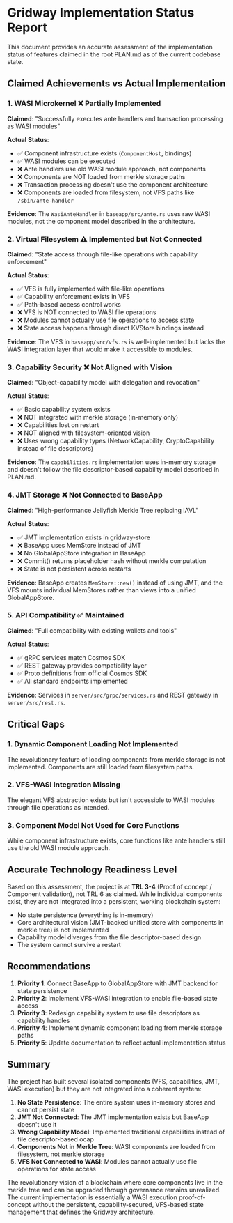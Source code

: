 # Gridway Implementation Status Report

This document provides an accurate assessment of the implementation status of features claimed in the root PLAN.md as of the current codebase state.

## Claimed Achievements vs Actual Implementation

### 1. WASI Microkernel ❌ **Partially Implemented**

**Claimed**: "Successfully executes ante handlers and transaction processing as WASI modules"

**Actual Status**:
- ✅ Component infrastructure exists (`ComponentHost`, bindings)
- ✅ WASI modules can be executed
- ❌ Ante handlers use old WASI module approach, not components
- ❌ Components are NOT loaded from merkle storage paths
- ❌ Transaction processing doesn't use the component architecture
- ❌ Components are loaded from filesystem, not VFS paths like `/sbin/ante-handler`

**Evidence**: The `WasiAnteHandler` in `baseapp/src/ante.rs` uses raw WASI modules, not the component model described in the architecture.

### 2. Virtual Filesystem ⚠️ **Implemented but Not Connected**

**Claimed**: "State access through file-like operations with capability enforcement"

**Actual Status**:
- ✅ VFS is fully implemented with file-like operations
- ✅ Capability enforcement exists in VFS
- ✅ Path-based access control works
- ❌ VFS is NOT connected to WASI file operations
- ❌ Modules cannot actually use file operations to access state
- ❌ State access happens through direct KVStore bindings instead

**Evidence**: The VFS in `baseapp/src/vfs.rs` is well-implemented but lacks the WASI integration layer that would make it accessible to modules.

### 3. Capability Security ❌ **Not Aligned with Vision**

**Claimed**: "Object-capability model with delegation and revocation"

**Actual Status**:
- ✅ Basic capability system exists
- ❌ NOT integrated with merkle storage (in-memory only)
- ❌ Capabilities lost on restart
- ❌ NOT aligned with filesystem-oriented vision
- ❌ Uses wrong capability types (NetworkCapability, CryptoCapability instead of file descriptors)

**Evidence**: The `capabilities.rs` implementation uses in-memory storage and doesn't follow the file descriptor-based capability model described in PLAN.md.

### 4. JMT Storage ❌ **Not Connected to BaseApp**

**Claimed**: "High-performance Jellyfish Merkle Tree replacing IAVL"

**Actual Status**:
- ✅ JMT implementation exists in gridway-store
- ❌ BaseApp uses MemStore instead of JMT
- ❌ No GlobalAppStore integration in BaseApp
- ❌ Commit() returns placeholder hash without merkle computation
- ❌ State is not persistent across restarts

**Evidence**: BaseApp creates `MemStore::new()` instead of using JMT, and the VFS mounts individual MemStores rather than views into a unified GlobalAppStore.

### 5. API Compatibility ✅ **Maintained**

**Claimed**: "Full compatibility with existing wallets and tools"

**Actual Status**:
- ✅ gRPC services match Cosmos SDK
- ✅ REST gateway provides compatibility layer
- ✅ Proto definitions from official Cosmos SDK
- ✅ All standard endpoints implemented

**Evidence**: Services in `server/src/grpc/services.rs` and REST gateway in `server/src/rest.rs`.

## Critical Gaps

### 1. Dynamic Component Loading Not Implemented
The revolutionary feature of loading components from merkle storage is not implemented. Components are still loaded from filesystem paths.

### 2. VFS-WASI Integration Missing
The elegant VFS abstraction exists but isn't accessible to WASI modules through file operations as intended.

### 3. Component Model Not Used for Core Functions
While component infrastructure exists, core functions like ante handlers still use the old WASI module approach.

## Accurate Technology Readiness Level

Based on this assessment, the project is at **TRL 3-4** (Proof of concept / Component validation), not TRL 6 as claimed. While individual components exist, they are not integrated into a persistent, working blockchain system:

- No state persistence (everything is in-memory)
- Core architectural vision (JMT-backed unified store with components in merkle tree) is not implemented
- Capability model diverges from the file descriptor-based design
- The system cannot survive a restart

## Recommendations

1. **Priority 1**: Connect BaseApp to GlobalAppStore with JMT backend for state persistence
2. **Priority 2**: Implement VFS-WASI integration to enable file-based state access
3. **Priority 3**: Redesign capability system to use file descriptors as capability handles
4. **Priority 4**: Implement dynamic component loading from merkle storage paths
5. **Priority 5**: Update documentation to reflect actual implementation status

## Summary

The project has built several isolated components (VFS, capabilities, JMT, WASI execution) but they are not integrated into a coherent system:

1. **No State Persistence**: The entire system uses in-memory stores and cannot persist state
2. **JMT Not Connected**: The JMT implementation exists but BaseApp doesn't use it
3. **Wrong Capability Model**: Implemented traditional capabilities instead of file descriptor-based ocap
4. **Components Not in Merkle Tree**: WASI components are loaded from filesystem, not merkle storage
5. **VFS Not Connected to WASI**: Modules cannot actually use file operations for state access

The revolutionary vision of a blockchain where core components live in the merkle tree and can be upgraded through governance remains unrealized. The current implementation is essentially a WASI execution proof-of-concept without the persistent, capability-secured, VFS-based state management that defines the Gridway architecture.